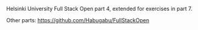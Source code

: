 Helsinki University Full Stack Open part 4, extended for exercises in part 7.

Other parts: https://github.com/Habugabu/FullStackOpen
